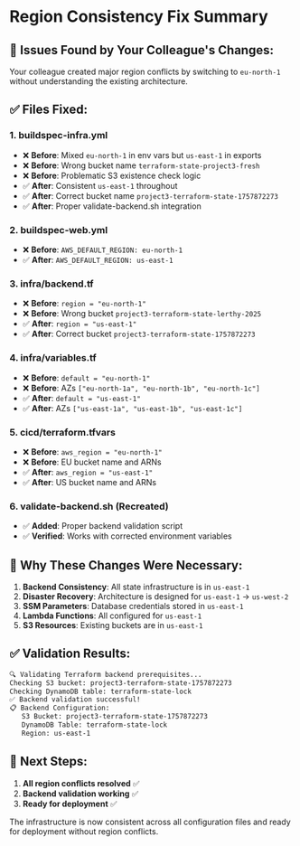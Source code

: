 # Region Consistency Fix Summary

## 🚨 **Issues Found by Your Colleague's Changes:**

Your colleague created major region conflicts by switching to `eu-north-1` without understanding the existing architecture.

## ✅ **Files Fixed:**

### 1. **buildspec-infra.yml**
- ❌ **Before**: Mixed `eu-north-1` in env vars but `us-east-1` in exports
- ❌ **Before**: Wrong bucket name `terraform-state-project3-fresh`
- ❌ **Before**: Problematic S3 existence check logic
- ✅ **After**: Consistent `us-east-1` throughout
- ✅ **After**: Correct bucket name `project3-terraform-state-1757872273`
- ✅ **After**: Proper validate-backend.sh integration

### 2. **buildspec-web.yml**
- ❌ **Before**: `AWS_DEFAULT_REGION: eu-north-1`
- ✅ **After**: `AWS_DEFAULT_REGION: us-east-1`

### 3. **infra/backend.tf**
- ❌ **Before**: `region = "eu-north-1"`
- ❌ **Before**: Wrong bucket `project3-terraform-state-lerthy-2025`
- ✅ **After**: `region = "us-east-1"`
- ✅ **After**: Correct bucket `project3-terraform-state-1757872273`

### 4. **infra/variables.tf**
- ❌ **Before**: `default = "eu-north-1"`
- ❌ **Before**: AZs `["eu-north-1a", "eu-north-1b", "eu-north-1c"]`
- ✅ **After**: `default = "us-east-1"`
- ✅ **After**: AZs `["us-east-1a", "us-east-1b", "us-east-1c"]`

### 5. **cicd/terraform.tfvars**
- ❌ **Before**: `aws_region = "eu-north-1"`
- ❌ **Before**: EU bucket name and ARNs
- ✅ **After**: `aws_region = "us-east-1"`
- ✅ **After**: US bucket name and ARNs

### 6. **validate-backend.sh** (Recreated)
- ✅ **Added**: Proper backend validation script
- ✅ **Verified**: Works with corrected environment variables

## 🎯 **Why These Changes Were Necessary:**

1. **Backend Consistency**: All state infrastructure is in `us-east-1`
2. **Disaster Recovery**: Architecture is designed for `us-east-1` → `us-west-2`
3. **SSM Parameters**: Database credentials stored in `us-east-1`
4. **Lambda Functions**: All configured for `us-east-1`
5. **S3 Resources**: Existing buckets are in `us-east-1`

## ✅ **Validation Results:**

```bash
🔍 Validating Terraform backend prerequisites...
Checking S3 bucket: project3-terraform-state-1757872273
Checking DynamoDB table: terraform-state-lock
✅ Backend validation successful!
📋 Backend Configuration:
   S3 Bucket: project3-terraform-state-1757872273
   DynamoDB Table: terraform-state-lock
   Region: us-east-1
```

## 🚀 **Next Steps:**

1. **All region conflicts resolved** ✅
2. **Backend validation working** ✅
3. **Ready for deployment** ✅

The infrastructure is now consistent across all configuration files and ready for deployment without region conflicts.
